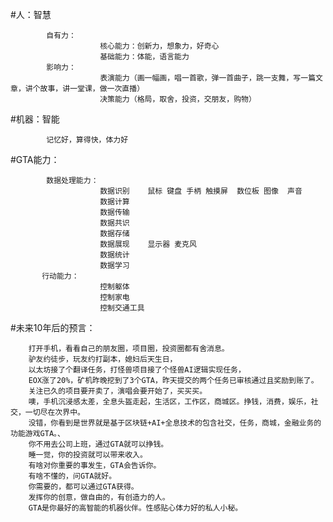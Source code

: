 #人：智慧
    
            自有力：            
                        核心能力：创新力，想象力，好奇心
                        基础能力：体能，语言能力
            影响力：
                        表演能力（画一幅画，唱一首歌，弹一首曲子，跳一支舞，写一篇文章，讲个故事，讲一堂课，做一次直播）
                        决策能力（格局，取舍，投资，交朋友，购物）
#机器：智能
    
            记忆好，算得快，体力好

#GTA能力：
  
            数据处理能力：
                        数据识别    鼠标 键盘 手柄 触摸屏  数位板 图像  声音
                        数据计算
                        数据传输
                        数据共识
                        数据存储
                        数据展现    显示器 麦克风
                        数据统计
                        数据学习
           行动能力：
                        控制躯体
                        控制家电
                        控制交通工具
                          

#未来10年后的预言：
  
        打开手机，看看自己的朋友圈，项目圈，投资圈都有舍消息。
        驴友约徒步，玩友约打副本，媳妇后天生日，
        以太坊接了个翻译任务，打怪兽项目接了个怪兽AI逻辑实现任务，
        EOX涨了20%，矿机昨晚挖到了3个GTA，昨天提交的两个任务已审核通过且奖励到账了。
        关注已久的项目要开卖了，演唱会要开始了，买买买。
        噢，手机沉浸感太差，全息头盔走起，生活区，工作区，商城区。挣钱，消费，娱乐，社交，一切尽在次界中。
        没错，你看到是世界就是基于区块链+AI+全息技术的包含社交，任务，商城，金融业务的功能游戏GTA。、
        你不用去公司上班，通过GTA就可以挣钱。
        睡一觉，你的投资就可以带来收入。
        有啥对你重要的事发生，GTA会告诉你。
        有啥不懂的，问GTA就好。
        你需要的，都可以通过GTA获得。
        发挥你的创意，做自由的，有创造力的人。
        GTA是你最好的高智能的机器伙伴。性感贴心体力好的私人小秘。
